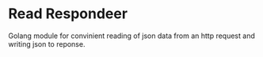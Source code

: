 # Read Respondeer
Golang module for convinient reading of json data from an http request and writing json to reponse.
